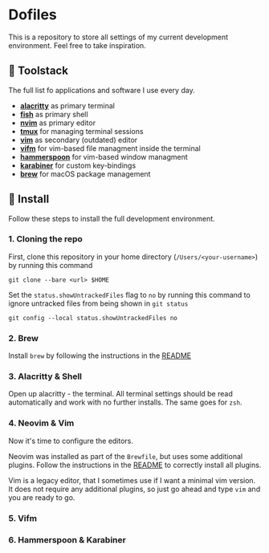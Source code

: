 # Dofiles

This is a repository to store all settings of my current development environment. 
Feel free to take inspiration.

## :hammer: Toolstack 

The full list fo applications and software I use every day.

- [**alacritty**](https://github.com/jonas-mika/dotfiles/tree/main/.config/alacritty) as primary terminal
- [**fish**](https://github.com/jonas-mika/dotfiles/tree/main/.config/fish) as primary shell
- [**nvim**](https://github.com/jonas-mika/dotfiles/tree/main/.config/nvim) as primary editor 
- [**tmux**](https://github.com/jonas-mika/dotfiles/tree/main/.config/tmux) for managing terminal sessions
- [**vim**]() as secondary (outdated) editor
- [**vifm**](https://github.com/jonas-mika/dotfiles/tree/main/.config/vifm) for vim-based file managment inside the terminal
- [**hammerspoon**](https://github.com/jonas-mika/dotfiles/tree/main/.config/hammerspoon) for vim-based window managment
- [**karabiner**](https://github.com/jonas-mika/dotfiles/tree/main/.config/karabiner) for custom key-bindings
- [**brew**](https://github.com/jonas-mika/dotfiles/tree/main/.config/brew) for macOS package management

## :battery: Install

Follow these steps to install the full development environment.

### 1. Cloning the repo

First, clone this repository in your home directory (`/Users/<your-username>`) by running this command

```
git clone --bare <url> $HOME
```

Set the `status.showUntrackedFiles` flag to `no` by running this command to ignore untracked files from being shown in `git status`

```
git config --local status.showUntrackedFiles no
```


### 2. Brew

Install `brew` by following the instructions in the [README]()

### 3. Alacritty & Shell

Open up alacritty - the terminal. All terminal settings should be read automatically and work with no further installs. The same goes for `zsh`.

### 4. Neovim & Vim

Now it's time to configure the editors. 

Neovim was installed as part of the `Brewfile`, but uses some additional plugins. Follow the instructions in the [README]() to correctly install all plugins.

Vim is a legacy editor, that I sometimes use if I want a minimal vim version. It does not require any additional plugins, so just go ahead and type `vim` and you are ready to go.

### 5. Vifm

### 6. Hammerspoon & Karabiner

